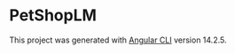 # PetShopLM

This project was generated with [Angular CLI](https://github.com/angular/angular-cli) version 14.2.5.

